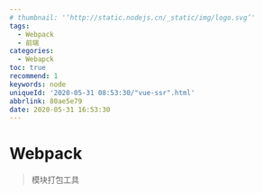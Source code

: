 ```yaml
---
# thumbnail: '‘http://static.nodejs.cn/_static/img/logo.svg’'
tags:
  - Webpack
  - 前端
categories:
  - Webapck
toc: true
recommend: 1
keywords: node
uniqueId: '2020-05-31 08:53:30/"vue-ssr".html'
abbrlink: 80ae5e79
date: 2020-05-31 16:53:30
---
```

# Webpack

> 模块打包工具
> 
> <!-- more -->


